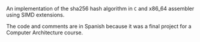 An implementation of the sha256 hash algorithm in `C` and x86_64 assembler using SIMD extensions.

The code and comments are in Spanish because it was a final project for a Computer Architecture course.
